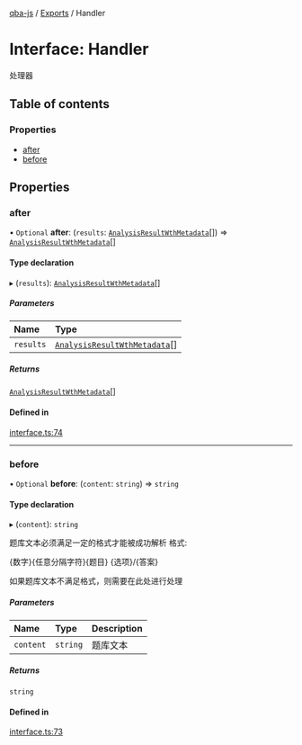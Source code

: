 [qba-js](../README.md) / [Exports](../modules.md) / Handler

# Interface: Handler

处理器

## Table of contents

### Properties

- [after](Handler.md#after)
- [before](Handler.md#before)

## Properties

### after

• `Optional` **after**: (`results`: [`AnalysisResultWthMetadata`](AnalysisResultWthMetadata.md)[]) => [`AnalysisResultWthMetadata`](AnalysisResultWthMetadata.md)[]

#### Type declaration

▸ (`results`): [`AnalysisResultWthMetadata`](AnalysisResultWthMetadata.md)[]

##### Parameters

| Name | Type |
| :------ | :------ |
| `results` | [`AnalysisResultWthMetadata`](AnalysisResultWthMetadata.md)[] |

##### Returns

[`AnalysisResultWthMetadata`](AnalysisResultWthMetadata.md)[]

#### Defined in

[interface.ts:74](https://github.com/enncy/qba-js/blob/2e7d93f/src/interface.ts#L74)

___

### before

• `Optional` **before**: (`content`: `string`) => `string`

#### Type declaration

▸ (`content`): `string`

题库文本必须满足一定的格式才能被成功解析
格式:

{数字}{任意分隔字符}{题目}
{选项}/{答案}

如果题库文本不满足格式，则需要在此处进行处理

##### Parameters

| Name | Type | Description |
| :------ | :------ | :------ |
| `content` | `string` | 题库文本 |

##### Returns

`string`

#### Defined in

[interface.ts:73](https://github.com/enncy/qba-js/blob/2e7d93f/src/interface.ts#L73)
